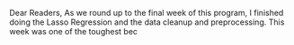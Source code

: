 Dear Readers, 
As we round up to the final week of this program, I finished doing the Lasso Regression and the data cleanup and preprocessing. This week was one of the toughest bec
